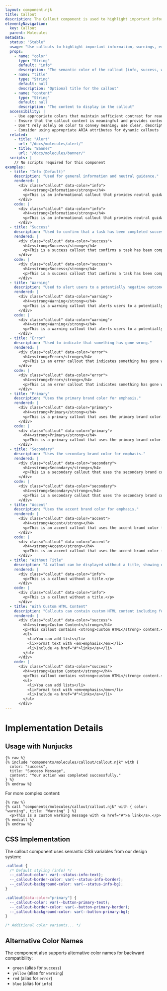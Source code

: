 ```yaml
---
layout: component.njk
title: Callout
description: The Callout component is used to highlight important information to users
eleventyNavigation:
  key: Callout
  parent: Molecules
metadata:
  status: "Stable"
  usage: "Use callouts to highlight important information, warnings, errors, or success messages to users. They can be used in forms, dashboards, or any context where you need to draw attention to specific content."
  props:
    - name: "color"
      type: "String"
      default: "info"
      description: "The semantic color of the callout (info, success, warning, error, primary, secondary, accent, green, yellow, red, blue)"
    - name: "title"
      type: "String"
      default: null
      description: "Optional title for the callout"
    - name: "content"
      type: "String"
      default: null
      description: "The content to display in the callout"
  accessibility: |
    - Use appropriate colors that maintain sufficient contrast for readability
    - Ensure that the callout content is meaningful and provides context
    - Don't rely solely on color to convey meaning; use clear, descriptive text
    - Consider using appropriate ARIA attributes for dynamic callouts
  related:
    - title: "Alert"
      url: "/docs/molecules/alert/"
    - title: "Banner"
      url: "/docs/molecules/banner/"
  scripts: |
    // No scripts required for this component
examples:
  - title: "Info (Default)"
    description: "Used for general information and neutral guidance."
    rendered: |
      <div class="callout" data-color="info">
        <h4><strong>Information</strong></h4>
        <p>This is an informational callout that provides neutral guidance or context.</p>
      </div>
    code: |
      <div class="callout" data-color="info">
        <h4><strong>Information</strong></h4>
        <p>This is an informational callout that provides neutral guidance or context.</p>
      </div>
  - title: "Success"
    description: "Used to confirm that a task has been completed successfully."
    rendered: |
      <div class="callout" data-color="success">
        <h4><strong>Success</strong></h4>
        <p>This is a success callout that confirms a task has been completed successfully.</p>
      </div>
    code: |
      <div class="callout" data-color="success">
        <h4><strong>Success</strong></h4>
        <p>This is a success callout that confirms a task has been completed successfully.</p>
      </div>
  - title: "Warning"
    description: "Used to alert users to a potentially negative outcome."
    rendered: |
      <div class="callout" data-color="warning">
        <h4><strong>Warning</strong></h4>
        <p>This is a warning callout that alerts users to a potentially negative outcome.</p>
      </div>
    code: |
      <div class="callout" data-color="warning">
        <h4><strong>Warning</strong></h4>
        <p>This is a warning callout that alerts users to a potentially negative outcome.</p>
      </div>
  - title: "Error"
    description: "Used to indicate that something has gone wrong."
    rendered: |
      <div class="callout" data-color="error">
        <h4><strong>Error</strong></h4>
        <p>This is an error callout that indicates something has gone wrong.</p>
      </div>
    code: |
      <div class="callout" data-color="error">
        <h4><strong>Error</strong></h4>
        <p>This is an error callout that indicates something has gone wrong.</p>
      </div>
  - title: "Primary"
    description: "Uses the primary brand color for emphasis."
    rendered: |
      <div class="callout" data-color="primary">
        <h4><strong>Primary</strong></h4>
        <p>This is a primary callout that uses the primary brand color.</p>
      </div>
    code: |
      <div class="callout" data-color="primary">
        <h4><strong>Primary</strong></h4>
        <p>This is a primary callout that uses the primary brand color.</p>
      </div>
  - title: "Secondary"
    description: "Uses the secondary brand color for emphasis."
    rendered: |
      <div class="callout" data-color="secondary">
        <h4><strong>Secondary</strong></h4>
        <p>This is a secondary callout that uses the secondary brand color.</p>
      </div>
    code: |
      <div class="callout" data-color="secondary">
        <h4><strong>Secondary</strong></h4>
        <p>This is a secondary callout that uses the secondary brand color.</p>
      </div>
  - title: "Accent"
    description: "Uses the accent brand color for emphasis."
    rendered: |
      <div class="callout" data-color="accent">
        <h4><strong>Accent</strong></h4>
        <p>This is an accent callout that uses the accent brand color for emphasis.</p>
      </div>
    code: |
      <div class="callout" data-color="accent">
        <h4><strong>Accent</strong></h4>
        <p>This is an accent callout that uses the accent brand color for emphasis.</p>
      </div>
  - title: "Without Title"
    description: "A callout can be displayed without a title, showing only the content."
    rendered: |
      <div class="callout" data-color="info">
        <p>This is a callout without a title.</p>
      </div>
    code: |
      <div class="callout" data-color="info">
        <p>This is a callout without a title.</p>
      </div>
  - title: "With Custom HTML Content"
    description: "Callouts can contain custom HTML content including formatted text, lists, and links."
    rendered: |
      <div class="callout" data-color="success">
        <h4><strong>Custom Content</strong></h4>
        <p>This callout contains <strong>custom HTML</strong> content.</p>
        <ul>
          <li>You can add lists</li>
          <li>Format text with <em>emphasis</em></li>
          <li>Include <a href="#">links</a></li>
        </ul>
      </div>
    code: |
      <div class="callout" data-color="success">
        <h4><strong>Custom Content</strong></h4>
        <p>This callout contains <strong>custom HTML</strong> content.</p>
        <ul>
          <li>You can add lists</li>
          <li>Format text with <em>emphasis</em></li>
          <li>Include <a href="#">links</a></li>
        </ul>
      </div>
---
```


# Implementation Details

## Usage with Nunjucks

```njk
{% raw %}
{% include "components/molecules/callout/callout.njk" with {
  color: "success",
  title: "Success Message",
  content: "Your action was completed successfully."
} %}
{% endraw %}
```

For more complex content:

```njk
{% raw %}
{% call "components/molecules/callout/callout.njk" with { color: "warning", title: "Warning" } %}
  <p>This is a custom warning message with <a href="#">a link</a>.</p>
{% endcall %}
{% endraw %}
```

## CSS Implementation

The callout component uses semantic CSS variables from our design system:

```css
.callout {
  /* Default styling (info) */
  --_callout-color: var(--status-info-text);
  --_callout-border-color: var(--status-info-border);
  --_callout-background-color: var(--status-info-bg);
}

.callout[data-color="primary"] {
  --_callout-color: var(--button-primary-text);
  --_callout-border-color: var(--button-primary-border);
  --_callout-background-color: var(--button-primary-bg);
}

/* Additional color variants... */
```

## Alternative Color Names

The component also supports alternative color names for backward compatibility:

- `green` (alias for `success`)
- `yellow` (alias for `warning`)
- `red` (alias for `error`)
- `blue` (alias for `info`)


